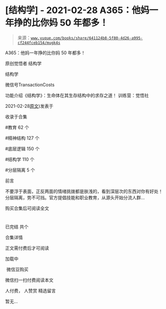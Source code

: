 # [结构学] - 2021-02-28 A365：他妈一年挣的比你妈 50 年都多！

> 来源：[`www.yuque.com/books/share/641124b8-5f80-4d26-a995-cf244fceb154/mugk4s`](https://www.yuque.com/books/share/641124b8-5f80-4d26-a995-cf244fceb154/mugk4s)



A365：他妈一年挣的比你妈 50 年都多！ 

原创觉悟者 结构学 

结构学 

微信号TransactionCosts 

功能介绍《结构学》：生命体在其生存结构中的求存之道！ 训练营：觉悟社 

2021-02-28[原文](https://mp.weixin.qq.com/s?__biz=MzIzMDYwOTM0Mg==&mid=2247485336&idx=1&sn=2fba7786d5102be1d639bfdd138185db&chksm=e8b19f49dfc6165f4a1e07062ca1414d977f1a6c15d797233e36f7dec3b27c28b0ed72667f5f#rd))发表于 

收录于合集 

#教育 62 个 

#精神结构 127 个 

#底层逻辑 150 个 

#结构学 110 个 

#分层隔离 5 个 

前言 

不要浮于表面，正反两面的情绪挑拨都是肤浅的，看到深层次的东西对你有好处！分层隔离，势不可挡。官方提倡技能和职业教育，从源头开始分流人群… 

购买合集后可阅读全文 

# 

已完结 共个 

合集详情 

正文需付费后才可阅读 

加载中 

 微信豆购买 

微信扫一扫付费阅读本文 

人付费， 人赞赏 <ne-h3 id="ulyzR" data-lake-id="ulyzR"><ne-heading-ext><ne-heading-anchor></ne-heading-anchor><ne-heading-fold></ne-heading-fold></ne-heading-ext><ne-heading-content>精选留言</ne-heading-content></ne-h3> 

暂无...